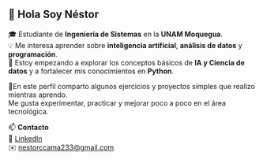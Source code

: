## 👋 Hola Soy Néstor
🎓 Estudiante de **Ingeniería de Sistemas** en la **UNAM Moquegua**.  
💡 Me interesa aprender sobre **inteligencia artificial**, **análisis de datos** y **programación**.  
🌱 Estoy empezando a explorar los conceptos básicos de **IA y Ciencia de datos** y a fortalecer mis conocimientos en **Python**.


🧩En este perfil comparto algunos ejercicios y proyectos simples que realizo mientras aprendo.  
Me gusta experimentar, practicar y mejorar poco a poco en el área tecnológica.


📫 **Contacto**  
🔗 [LinkedIn](www.linkedin.com/in/nestor-jesus-ccama-989a71389)  
✉️ nestorccama233@gmail.com

